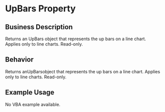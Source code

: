 # UpBars Property

## Business Description
Returns an UpBars object that represents the up bars on a line chart. Applies only to line charts. Read-only.

## Behavior
Returns anUpBarsobject that represents the up bars on a line chart. Applies only to line charts. Read-only.

## Example Usage
No VBA example available.